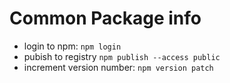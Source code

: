 # Common Package info

- login to npm: `npm login`
- pubish to registry `npm publish --access public`
- increment version number: `npm version patch`
